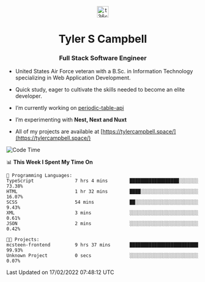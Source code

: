 <p align="center">
<a href="https://www.linkedin.com/in/t36campbell" target="blank"><img align="center" src="https://ik.imagekit.io/t36campbell/Portfolio/linkedin.png.original_m8bbGgPh6.png" alt="t36campbell" height="30" width="30" /></a>
</p>
<h1 align="center">Tyler S Campbell</h1>
<h3 align="center">Full Stack Software Engineer</h3>

* United States Air Force veteran with a B.Sc. in Information Technology specializing in Web Application Development. 

* Quick study, eager to cultivate the skills needed to become an elite developer.

* I’m currently working on [periodic-table-api](https://github.com/t36campbell/periodic-table-api)

* I’m experimenting with **Nest, Next and Nuxt**

* All of my projects are available at [https://tylercampbell.space/](https://tylercampbell.space/)

<!--START_SECTION:waka-->
![Code Time](http://img.shields.io/badge/Code%20Time-1%2C425%20hrs%2031%20mins-blue)

📊 **This Week I Spent My Time On** 

```text
💬 Programming Languages: 
TypeScript               7 hrs 4 mins        ██████████████████░░░░░░░   73.38% 
HTML                     1 hr 32 mins        ████░░░░░░░░░░░░░░░░░░░░░   16.07% 
SCSS                     54 mins             ██░░░░░░░░░░░░░░░░░░░░░░░   9.43% 
XML                      3 mins              ░░░░░░░░░░░░░░░░░░░░░░░░░   0.61% 
JSON                     2 mins              ░░░░░░░░░░░░░░░░░░░░░░░░░   0.42%

🐱‍💻 Projects: 
mcsteen-frontend         9 hrs 37 mins       █████████████████████████   99.93% 
Unknown Project          0 secs              ░░░░░░░░░░░░░░░░░░░░░░░░░   0.07%

```


 Last Updated on 17/02/2022 07:48:12 UTC
<!--END_SECTION:waka-->
